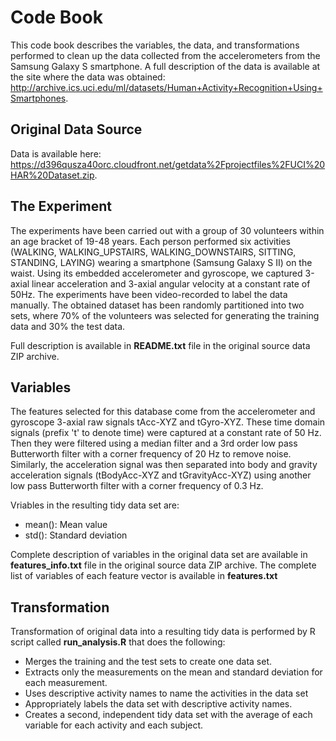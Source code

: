 # Code Book

This code book describes the variables, the data, and transformations performed 
to clean up the data collected from the accelerometers from the Samsung Galaxy S smartphone.
A full description of the data is available at the site where the data was obtained: 
http://archive.ics.uci.edu/ml/datasets/Human+Activity+Recognition+Using+Smartphones.

## Original Data Source

Data is available here: https://d396qusza40orc.cloudfront.net/getdata%2Fprojectfiles%2FUCI%20HAR%20Dataset.zip.

## The Experiment

The experiments have been carried out with a group of 30 volunteers within an age bracket of 19-48 years. Each person performed six activities (WALKING, WALKING_UPSTAIRS, WALKING_DOWNSTAIRS, SITTING, STANDING, LAYING) wearing a smartphone (Samsung Galaxy S II) on the waist. Using its embedded accelerometer and gyroscope, we captured 3-axial linear acceleration and 3-axial angular velocity at a constant rate of 50Hz. The experiments have been video-recorded to label the data manually. The obtained dataset has been randomly partitioned into two sets, where 70% of the volunteers was selected for generating the training data and 30% the test data.

Full description is available in **README.txt** file in the original source data ZIP archive.

## Variables

The features selected for this database come from the accelerometer and gyroscope 3-axial raw signals tAcc-XYZ and tGyro-XYZ. These time domain signals (prefix 't' to denote time) were captured at a constant rate of 50 Hz. Then they were filtered using a median filter and a 3rd order low pass Butterworth filter with a corner frequency of 20 Hz to remove noise. Similarly, the acceleration signal was then separated into body and gravity acceleration signals (tBodyAcc-XYZ and tGravityAcc-XYZ) using another low pass Butterworth filter with a corner frequency of 0.3 Hz. 

Vriables in the resulting tidy data set are: 

* mean(): Mean value
* std(): Standard deviation

Complete description of variables in the original data set are available in **features_info.txt**
file in the original source data ZIP archive.
The complete list of variables of each feature vector is available in **features.txt**

## Transformation

Transformation of original data into a resulting tidy data is performed by
R script called **run_analysis.R** that does the following:

* Merges the training and the test sets to create one data set.
* Extracts only the measurements on the mean and standard deviation for each measurement. 
* Uses descriptive activity names to name the activities in the data set
* Appropriately labels the data set with descriptive activity names. 
* Creates a second, independent tidy data set with the average of each variable for each activity and each subject.